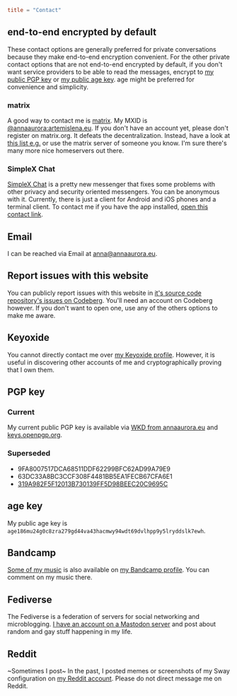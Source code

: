 ```toml
title = "Contact"
```

## end-to-end encrypted by default

These contact options are generally preferred for private conversations because they make end-to-end encryption convenient. For the other private contact options that are not end-to-end encrypted by default, if you don't want service providers to be able to read the messages, encrypt to [my public PGP key](#pgp-key) or [my public age key](#age-key). age might be preferred for convenience and simplicity.

### matrix

A good way to contact me is [matrix](https://matrix.org/). My MXID is [@annaaurora:artemislena.eu](https://matrix.to/#/@annaaurora:artemislena.eu). If you don't have an account yet, please don't register on matrix.org. It defeats the decentralization. Instead, have a look at [this list e.g.](https://github.com/techlore/faq-bot/blob/6c257e35c9033de7222be16528f3ab39a466b56a/faq.json#L10) or use the matrix server of someone you know. I'm sure there's many more nice homeservers out there.

### SimpleX Chat

[SimpleX Chat](https://simplex.chat/) is a pretty new messenger that fixes some problems with other privacy and security oriented messengers. You can be anonymous with it. Currently, there is just a client for Android and iOS phones and a terminal client. To contact me if you have the app installed, [open this contact link](https://simplex.chat/contact#/?v=1-4&smp=smp%3A%2F%2FUkMFNAXLXeAAe0beCa4w6X_zp18PwxSaSjY17BKUGXQ%3D%40smp12.simplex.im%2FTVkxSFRjz7UYAFIWm56Im8X2eOW1uPVA%23%2F%3Fv%3D1-2%26dh%3DMCowBQYDK2VuAyEAUQtIc0ba_hvANvxiFBUbAkr83NdpOoSGgPG3WGW2AnE%253D%26srv%3Die42b5weq7zdkghocs3mgxdjeuycheeqqmksntj57rmejagmg4eor5yd.onion).

## Email

I can be reached via Email at <a href="mailto:anna@annaaurora.eu">anna@annaaurora.eu</a>.

## Report issues with this website

You can publicly report issues with this website in [it's source code repository's issues on Codeberg](https://codeberg.org/annaaurora/aaura-w3-strawb/issues). You'll need an account on Codeberg however. If you don't want to open one, use any of the others options to make me aware.

## Keyoxide

You cannot directly contact me over [my Keyoxide profile](https://keyoxide.org/E71487CE9FA30D35ED9668A6B1BDDD56BCE7CD72). However, it is useful in discovering other accounts of me and cryptographically proving that I own them.

## PGP key

### Current

My current public PGP key is available via [WKD from annaaurora.eu](/.well-known/openpgpkey/hu/fxy63pyohfbm34b533z1nk4bhfhbkpsh) and [keys.openpgp.org](https://keys.openpgp.org/vks/v1/by-fingerprint/E71487CE9FA30D35ED9668A6B1BDDD56BCE7CD72).

### Superseded

- 9FA8007517DCA68511DDF62299BFC62AD99A79E9
- 63DC33A8BC3CCF308F4481BB5EA1FECB67CFA6E1
- [319A982F5F12013B730139FF5D98BEEC20C9695C](https://keys.openpgp.org/vks/v1/by-fingerprint/319A982F5F12013B730139FF5D98BEEC20C9695C)

## age key

My public age key is `age186mu24g0c8zra279gd44va43hacmwy94wdt69dvlhpp9y5lryddslk7ewh`.

## Bandcamp

[Some of my music](/art#music) is also available on [my Bandcamp profile](https://annaaurora.bandcamp.com). You can comment on my music there.

## Fediverse

The Fediverse is a federation of servers for social networking and microblogging. <a rel="me" href="https://pony.social/@annaaurora">I have an account on a Mastodon server</a> and post about random and gay stuff happening in my life.

## Reddit

~Sometimes I post~ In the past, I posted memes or screenshots of my Sway configuration on [my Reddit account](https://reddit.artemislena.eu/u/veggushroom). Please do not direct message me on Reddit.
